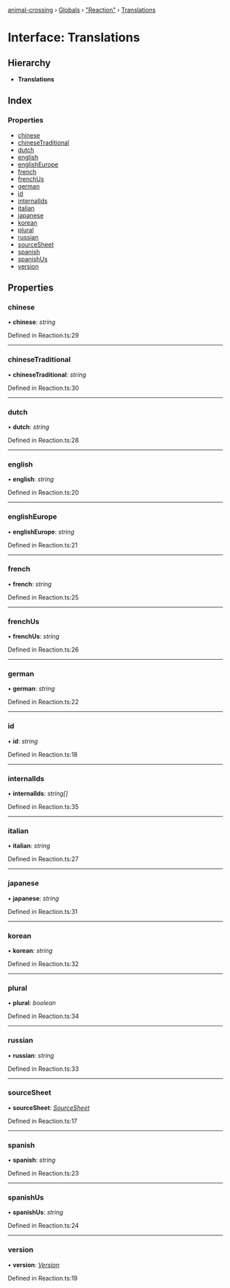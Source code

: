 [animal-crossing](../README.md) › [Globals](../globals.md) › ["Reaction"](../modules/_reaction_.md) › [Translations](_reaction_.translations.md)

# Interface: Translations

## Hierarchy

* **Translations**

## Index

### Properties

* [chinese](_reaction_.translations.md#chinese)
* [chineseTraditional](_reaction_.translations.md#chinesetraditional)
* [dutch](_reaction_.translations.md#dutch)
* [english](_reaction_.translations.md#english)
* [englishEurope](_reaction_.translations.md#englisheurope)
* [french](_reaction_.translations.md#french)
* [frenchUs](_reaction_.translations.md#frenchus)
* [german](_reaction_.translations.md#german)
* [id](_reaction_.translations.md#id)
* [internalIds](_reaction_.translations.md#internalids)
* [italian](_reaction_.translations.md#italian)
* [japanese](_reaction_.translations.md#japanese)
* [korean](_reaction_.translations.md#korean)
* [plural](_reaction_.translations.md#plural)
* [russian](_reaction_.translations.md#russian)
* [sourceSheet](_reaction_.translations.md#sourcesheet)
* [spanish](_reaction_.translations.md#spanish)
* [spanishUs](_reaction_.translations.md#spanishus)
* [version](_reaction_.translations.md#version)

## Properties

###  chinese

• **chinese**: *string*

Defined in Reaction.ts:29

___

###  chineseTraditional

• **chineseTraditional**: *string*

Defined in Reaction.ts:30

___

###  dutch

• **dutch**: *string*

Defined in Reaction.ts:28

___

###  english

• **english**: *string*

Defined in Reaction.ts:20

___

###  englishEurope

• **englishEurope**: *string*

Defined in Reaction.ts:21

___

###  french

• **french**: *string*

Defined in Reaction.ts:25

___

###  frenchUs

• **frenchUs**: *string*

Defined in Reaction.ts:26

___

###  german

• **german**: *string*

Defined in Reaction.ts:22

___

###  id

• **id**: *string*

Defined in Reaction.ts:18

___

###  internalIds

• **internalIds**: *string[]*

Defined in Reaction.ts:35

___

###  italian

• **italian**: *string*

Defined in Reaction.ts:27

___

###  japanese

• **japanese**: *string*

Defined in Reaction.ts:31

___

###  korean

• **korean**: *string*

Defined in Reaction.ts:32

___

###  plural

• **plural**: *boolean*

Defined in Reaction.ts:34

___

###  russian

• **russian**: *string*

Defined in Reaction.ts:33

___

###  sourceSheet

• **sourceSheet**: *[SourceSheet](../enums/_reaction_.sourcesheet.md)*

Defined in Reaction.ts:17

___

###  spanish

• **spanish**: *string*

Defined in Reaction.ts:23

___

###  spanishUs

• **spanishUs**: *string*

Defined in Reaction.ts:24

___

###  version

• **version**: *[Version](../enums/_reaction_.version.md)*

Defined in Reaction.ts:19
